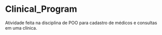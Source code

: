 # Clinical_Program
Atividade feita na disciplina de POO para cadastro de médicos e consultas em uma clínica.
